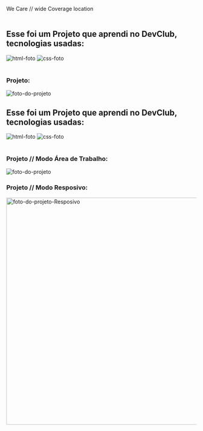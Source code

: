 We Care // wide Coverage location
<br>
<br>
<h2>Esse foi um Projeto que aprendi no DevClub, tecnologias usadas:</h2>
<img src="https://img.shields.io/badge/HTML-239120?style=for-the-badge&logo=html5&logoColor=white" alt="html-foto" />
<img src="https://img.shields.io/badge/CSS3-1572B6?style=for-the-badge&logo=css3&logoColor=white" alt="css-foto" />
<br>
<br>
<h3>Projeto:</h3>
<img src="https://github.com/GabrielSNasc/Aula-css-Projeto1-Desafio1-devclub-full-stack/blob/main/img/Projeto%20css%201.png?raw=true" alt=foto-do-projeto />
<br>


<h2>Esse foi um Projeto que aprendi no DevClub, tecnologias usadas:</h2>
<img src="https://img.shields.io/badge/HTML-239120?style=for-the-badge&logo=html5&logoColor=white" alt="html-foto" />
<img src="https://img.shields.io/badge/CSS3-1572B6?style=for-the-badge&logo=css3&logoColor=white" alt="css-foto" />
<br>
<br>
<h3>Projeto // Modo Área de Trabalho:</h3>
<img src="https://github.com/GabrielSNasc/Aula-css-Projeto1-Desafio1-devclub-full-stack/blob/main/img/Projeto%20css%202%20wide%20coverage.png?raw=true" alt="foto-do-projeto" />
<h3>Projeto // Modo Resposivo:</h3>
<img height="600px"; src="https://github.com/GabrielSNasc/Aula-css-Projeto1-Desafio1-devclub-full-stack/blob/main/img/Projeto%20css%203%20wide%20coverage%20mobile.png?raw=true" alt="foto-do-projeto-Resposivo">
<br>

